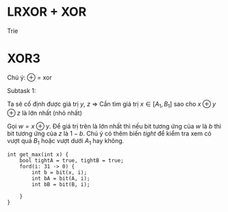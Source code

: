# LRXOR + XOR
Trie

# XOR3
Chú ý: $\oplus$ = xor

Subtask 1:

Ta sẽ cố định được giá trị $y$, $z$ => Cần tìm giá trị $x \in [A_1, B_1]$ sao cho $x \oplus y \oplus z$ là lớn nhất (nhỏ nhất)

Gọi $w = x \oplus y$. Để giá trị trên là lớn nhất thì nếu bit tương ứng của $w$ là $b$ thì bit tương ứng của $z$ là $1 - b$. Chú ý có thêm biến $tight$ để kiểm tra xem có vượt quá $B_1$ hoặc vượt dưới $A_1$ hay không.

```
int get_max(int x) {
	bool tightA = true, tightB = true;
	ford(i: 31 -> 0) {
		int b = bit(x, i);
		int bA = bit(A, i);
		int bB = bit(B, i);
		
	}
}
```
<!--stackedit_data:
eyJoaXN0b3J5IjpbLTk0Mjg0MjQzOCwxMTk1MTM0MDExLDE5MT
c3MDMxODBdfQ==
-->